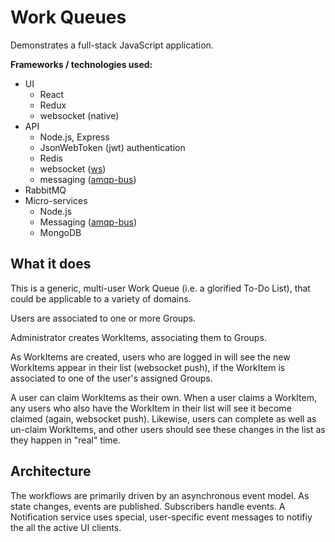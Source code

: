 # Work Queues
Demonstrates a full-stack JavaScript application.  

**Frameworks / technologies used:**
* UI 
  * React
  * Redux
  * websocket (native)
* API 
  * Node.js, Express
  * JsonWebToken (jwt) authentication
  * Redis
  * websocket ([ws](https://github.com/websockets/ws))
  * messaging ([amqp-bus](https://github.com/d5172/amqp-bus))
* RabbitMQ
* Micro-services
  * Node.js
  * Messaging ([amqp-bus](https://github.com/d5172/amqp-bus))
  * MongoDB

## What it does
This is a generic, multi-user Work Queue (i.e. a glorified To-Do List), that could be applicable to a variety of domains.  

Users are associated to one or more Groups.

Administrator creates WorkItems, associating them to Groups.

As WorkItems are created, users who are logged in will see the new WorkItems appear in their list (websocket push), if the WorkItem is associated to one of the user's assigned Groups.   

A user can claim WorkItems as their own.  When a user claims a WorkItem, any users who also have the WorkItem in their list will see it become claimed (again, websocket push).  Likewise, users can complete as well as un-claim WorkItems, and other users should see these changes in the list as they happen in "real" time.

## Architecture
The workflows are primarily driven by an asynchronous event model.  As state changes, events are published.  Subscribers handle events.  A Notification service uses special, user-specific event messages to notifiy the all the active UI clients.
